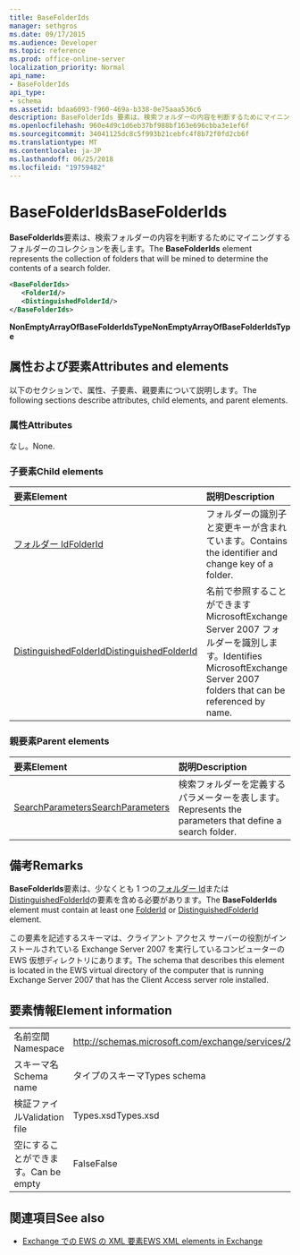 ```yaml
---
title: BaseFolderIds
manager: sethgros
ms.date: 09/17/2015
ms.audience: Developer
ms.topic: reference
ms.prod: office-online-server
localization_priority: Normal
api_name:
- BaseFolderIds
api_type:
- schema
ms.assetid: bdaa6093-f960-469a-b338-0e75aaa536c6
description: BaseFolderIds 要素は、検索フォルダーの内容を判断するためにマイニングするフォルダーのコレクションを表します。
ms.openlocfilehash: 960e4d9c1d6eb37bf988bf163e696cbba3e1ef6f
ms.sourcegitcommit: 34041125dc8c5f993b21cebfc4f8b72f0fd2cb6f
ms.translationtype: MT
ms.contentlocale: ja-JP
ms.lasthandoff: 06/25/2018
ms.locfileid: "19759482"
---
```

# <a name="basefolderids"></a><span data-ttu-id="a8f00-103">BaseFolderIds</span><span class="sxs-lookup"><span data-stu-id="a8f00-103">BaseFolderIds</span></span>

<span data-ttu-id="a8f00-104">**BaseFolderIds**要素は、検索フォルダーの内容を判断するためにマイニングするフォルダーのコレクションを表します。</span><span class="sxs-lookup"><span data-stu-id="a8f00-104">The **BaseFolderIds** element represents the collection of folders that will be mined to determine the contents of a search folder.</span></span> 
  
```xml
<BaseFolderIds>
   <FolderId/>
   <DistinguishedFolderId/>
</BaseFolderIds>
```

 <span data-ttu-id="a8f00-105">**NonEmptyArrayOfBaseFolderIdsType**</span><span class="sxs-lookup"><span data-stu-id="a8f00-105">**NonEmptyArrayOfBaseFolderIdsType**</span></span>
## <a name="attributes-and-elements"></a><span data-ttu-id="a8f00-106">属性および要素</span><span class="sxs-lookup"><span data-stu-id="a8f00-106">Attributes and elements</span></span>

<span data-ttu-id="a8f00-107">以下のセクションで、属性、子要素、親要素について説明します。</span><span class="sxs-lookup"><span data-stu-id="a8f00-107">The following sections describe attributes, child elements, and parent elements.</span></span>
  
### <a name="attributes"></a><span data-ttu-id="a8f00-108">属性</span><span class="sxs-lookup"><span data-stu-id="a8f00-108">Attributes</span></span>

<span data-ttu-id="a8f00-109">なし。</span><span class="sxs-lookup"><span data-stu-id="a8f00-109">None.</span></span>
  
### <a name="child-elements"></a><span data-ttu-id="a8f00-110">子要素</span><span class="sxs-lookup"><span data-stu-id="a8f00-110">Child elements</span></span>

|<span data-ttu-id="a8f00-111">**要素**</span><span class="sxs-lookup"><span data-stu-id="a8f00-111">**Element**</span></span>|<span data-ttu-id="a8f00-112">**説明**</span><span class="sxs-lookup"><span data-stu-id="a8f00-112">**Description**</span></span>|
|:-----|:-----|
|[<span data-ttu-id="a8f00-113">フォルダー Id</span><span class="sxs-lookup"><span data-stu-id="a8f00-113">FolderId</span></span>](folderid.md) <br/> |<span data-ttu-id="a8f00-114">フォルダーの識別子と変更キーが含まれています。</span><span class="sxs-lookup"><span data-stu-id="a8f00-114">Contains the identifier and change key of a folder.</span></span>  <br/> |
|[<span data-ttu-id="a8f00-115">DistinguishedFolderId</span><span class="sxs-lookup"><span data-stu-id="a8f00-115">DistinguishedFolderId</span></span>](distinguishedfolderid.md) <br/> |<span data-ttu-id="a8f00-116">名前で参照することができます MicrosoftExchange Server 2007 フォルダーを識別します。</span><span class="sxs-lookup"><span data-stu-id="a8f00-116">Identifies MicrosoftExchange Server 2007 folders that can be referenced by name.</span></span>  <br/> |
   
### <a name="parent-elements"></a><span data-ttu-id="a8f00-117">親要素</span><span class="sxs-lookup"><span data-stu-id="a8f00-117">Parent elements</span></span>

|<span data-ttu-id="a8f00-118">**要素**</span><span class="sxs-lookup"><span data-stu-id="a8f00-118">**Element**</span></span>|<span data-ttu-id="a8f00-119">**説明**</span><span class="sxs-lookup"><span data-stu-id="a8f00-119">**Description**</span></span>|
|:-----|:-----|
|[<span data-ttu-id="a8f00-120">SearchParameters</span><span class="sxs-lookup"><span data-stu-id="a8f00-120">SearchParameters</span></span>](searchparameters.md) <br/> |<span data-ttu-id="a8f00-121">検索フォルダーを定義するパラメーターを表します。</span><span class="sxs-lookup"><span data-stu-id="a8f00-121">Represents the parameters that define a search folder.</span></span>  <br/> |
   
## <a name="remarks"></a><span data-ttu-id="a8f00-122">備考</span><span class="sxs-lookup"><span data-stu-id="a8f00-122">Remarks</span></span>

<span data-ttu-id="a8f00-123">**BaseFolderIds**要素は、少なくとも 1 つの[フォルダー Id](folderid.md)または[DistinguishedFolderId](distinguishedfolderid.md)の要素を含める必要があります。</span><span class="sxs-lookup"><span data-stu-id="a8f00-123">The **BaseFolderIds** element must contain at least one [FolderId](folderid.md) or [DistinguishedFolderId](distinguishedfolderid.md) element.</span></span> 
  
<span data-ttu-id="a8f00-124">この要素を記述するスキーマは、クライアント アクセス サーバーの役割がインストールされている Exchange Server 2007 を実行しているコンピューターの EWS 仮想ディレクトリにあります。</span><span class="sxs-lookup"><span data-stu-id="a8f00-124">The schema that describes this element is located in the EWS virtual directory of the computer that is running Exchange Server 2007 that has the Client Access server role installed.</span></span>
  
## <a name="element-information"></a><span data-ttu-id="a8f00-125">要素情報</span><span class="sxs-lookup"><span data-stu-id="a8f00-125">Element information</span></span>

|||
|:-----|:-----|
|<span data-ttu-id="a8f00-126">名前空間</span><span class="sxs-lookup"><span data-stu-id="a8f00-126">Namespace</span></span>  <br/> |http://schemas.microsoft.com/exchange/services/2006/types  <br/> |
|<span data-ttu-id="a8f00-127">スキーマ名</span><span class="sxs-lookup"><span data-stu-id="a8f00-127">Schema name</span></span>  <br/> |<span data-ttu-id="a8f00-128">タイプのスキーマ</span><span class="sxs-lookup"><span data-stu-id="a8f00-128">Types schema</span></span>  <br/> |
|<span data-ttu-id="a8f00-129">検証ファイル</span><span class="sxs-lookup"><span data-stu-id="a8f00-129">Validation file</span></span>  <br/> |<span data-ttu-id="a8f00-130">Types.xsd</span><span class="sxs-lookup"><span data-stu-id="a8f00-130">Types.xsd</span></span>  <br/> |
|<span data-ttu-id="a8f00-131">空にすることができます。</span><span class="sxs-lookup"><span data-stu-id="a8f00-131">Can be empty</span></span>  <br/> |<span data-ttu-id="a8f00-132">False</span><span class="sxs-lookup"><span data-stu-id="a8f00-132">False</span></span>  <br/> |
   
## <a name="see-also"></a><span data-ttu-id="a8f00-133">関連項目</span><span class="sxs-lookup"><span data-stu-id="a8f00-133">See also</span></span>



- [<span data-ttu-id="a8f00-134">Exchange での EWS の XML 要素</span><span class="sxs-lookup"><span data-stu-id="a8f00-134">EWS XML elements in Exchange</span></span>](ews-xml-elements-in-exchange.md)

